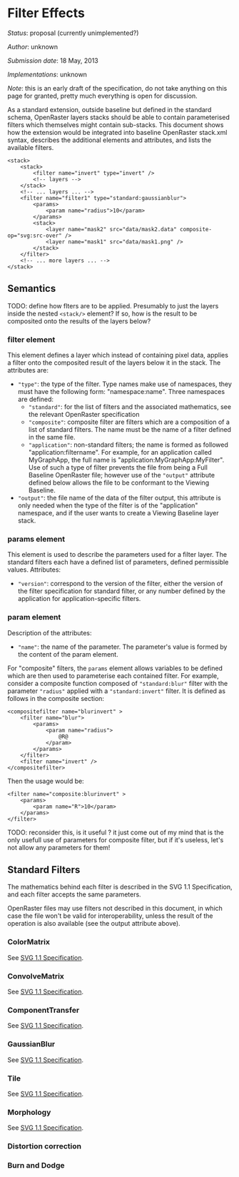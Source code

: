 # Filter Effects

*Status*: proposal (currently unimplemented?)

*Author*: unknown

*Submission date*: 18 May, 2013

*Implementations*: unknown

*Note*: this is an early draft of the specification, do not take anything on
this page for granted, pretty much everything is open for discussion.

As a standard extension, outside baseline but defined in the standard schema,
OpenRaster layers stacks should be able to contain parameterised filters which
themselves might contain sub-stacks. This document shows how the extension would
be integrated into baseline OpenRaster stack.xml syntax, describes the
additional elements and attributes, and lists the available filters.

	<stack>
		<stack>
			<filter name="invert" type="invert" />
			<!-- layers -->
		</stack>
		<!-- ... layers ... -->
		<filter name="filter1" type="standard:gaussianblur">
			<params>
				<param name="radius">10</param>
			</params>
			<stack>
				<layer name="mask2" src="data/mask2.data" composite-op="svg:src-over" />
    			<layer name="mask1" src="data/mask1.png" />
			</stack>
		</filter>
		<!-- ... more layers ... -->
	</stack>

## Semantics

TODO: define how flters are to be applied. Presumably to just the layers inside
the nested `<stack/>` element? If so, how is the result to be composited onto
the results of the layers below?

### filter element

This element defines a layer which instead of containing pixel data, applies a
filter onto the composited result of the layers below it in the stack.
The attributes are:

* `"type"`: the type of the filter. Type names make use of namespaces, they must
have the following form: "namespace:name". Three namespaces are defined:
  * `"standard"`: for the list of filters and the associated mathematics, see
  the relevant OpenRaster specification
  * `"composite"`: composite filter are filters which are a composition of a
  list of standard filters. The name must be the name of a filter defined in the
  same file.
  * `"application"`: non-standard filters; the name is formed as followed
  "application:filtername". For example, for an application called MyGraphApp,
  the full name is "application:MyGraphApp:MyFilter". Use of such a type of
  filter prevents the file from being a Full Baseline OpenRaster file; however
  use of the `"output"` attribute defined below allows the file to be conformant
  to the Viewing Baseline.
* `"output"`: the file name of the data of the filter output, this attribute is
only needed when the type of the filter is of the "application" namespace, and
if the user wants to create a Viewing Baseline layer stack.

### params element

This element is used to describe the parameters used for a filter layer. The
standard filters each have a defined list of parameters, defined permissible
values. Attributes:

* `"version"`: correspond to the version of the filter, either the version of
the filter specification for standard filter, or any number defined by the
application for application-specific filters.

### param element

Description of the attributes:

* `"name"`: the name of the parameter. The parameter's value is formed by the
content of the param element.

For "composite" filters, the `params` element allows variables to be defined
which are then used to parameterise each contained filter. For example, consider
a composite function composed of `"standard:blur"` filter with the parameter
`"radius"` applied with a `"standard:invert"` filter. It is defined as follows
in the composite section:

	<compositefilter name="blurinvert" >
		<filter name="blur">
			<params>
				<param name="radius">
					@R@
				</param>
			</params>
		</filter>
		<filter name="invert" />
	</compositefilter>

Then the usage would be:

	<filter name="composite:blurinvert" >
		<params>
			<param name="R">10</param>
		</params>
	</filter>

TODO: reconsider this, is it useful ? it just come out of my mind that is the
only usefull use of parameters for composite filter, but if it's useless, let's
not allow any parameters for them!

## Standard Filters

The mathematics behind each filter is described in the SVG 1.1 Specification,
and each filter accepts the same parameters.

OpenRaster files may use filters not described in this document, in which case
the file won't be valid for interoperability, unless the result of the operation
is also available (see the output attribute above).

### ColorMatrix

See [SVG 1.1 Specification](http://www.w3.org/TR/SVG11/filters.html#feColorMatrixElement).

### ConvolveMatrix

See [SVG 1.1 Specification](http://www.w3.org/TR/SVG11/filters.html#feConvolveMatrixElement).

### ComponentTransfer

See [SVG 1.1 Specification](http://www.w3.org/TR/SVG11/filters.html#feComponentTransferElement).

### GaussianBlur

See [SVG 1.1 Specification](http://www.w3.org/TR/SVG11/filters.html#feGaussianBlurElement).

### Tile

See [SVG 1.1 Specification](http://www.w3.org/TR/SVG11/filters.html#feTileElement).

### Morphology

See [SVG 1.1 Specification](http://www.w3.org/TR/SVG11/filters.html#feMorphologyElement).

### Distortion correction

### Burn and Dodge